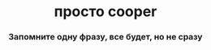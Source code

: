 <h1 align="center">просто cooper</h1>
<h3 align="center">Запомните одну фразу, все будет, но не сразу</h3>
